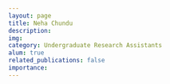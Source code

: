 ```yaml
---
layout: page
title: Neha Chundu
description:
img:
category: Undergraduate Research Assistants
alum: true
related_publications: false
importance:
---
```

